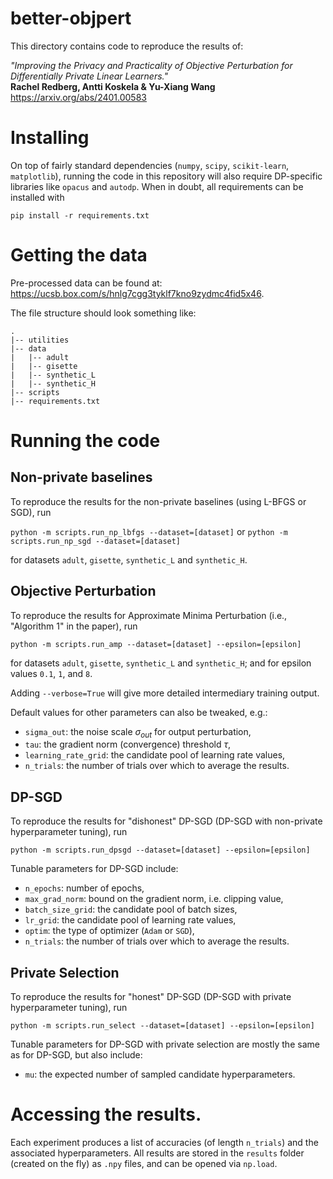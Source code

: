 # better-objpert
This directory contains code to reproduce the results of:

*"Improving the Privacy and Practicality of Objective Perturbation for Differentially Private Linear Learners."*\
**Rachel Redberg, Antti Koskela & Yu-Xiang Wang**\
https://arxiv.org/abs/2401.00583

# Installing
On top of fairly standard dependencies (`numpy`, `scipy`, `scikit-learn`, `matplotlib`), running the code in this repository will also require DP-specific libraries like `opacus` and `autodp`. When in doubt, all requirements can be installed with

`pip install -r requirements.txt`

# Getting the data

Pre-processed data can be found at: https://ucsb.box.com/s/hnlg7cgg3tyklf7kno9zydmc4fid5x46.

The file structure should look something like:

```
.
|-- utilities
|-- data
|   |-- adult
|   |-- gisette
|   |-- synthetic_L
|   |-- synthetic_H
|-- scripts
|-- requirements.txt
```


# Running the code

## Non-private baselines

To reproduce the results for the non-private baselines (using L-BFGS or SGD), run

`python -m scripts.run_np_lbfgs --dataset=[dataset]`   or `python -m scripts.run_np_sgd --dataset=[dataset]`

for datasets `adult`, `gisette`, `synthetic_L` and `synthetic_H`.

## Objective Perturbation

To reproduce the results for Approximate Minima Perturbation (i.e., "Algorithm 1" in the paper), run

`python -m scripts.run_amp --dataset=[dataset] --epsilon=[epsilon]`

for datasets `adult`, `gisette`, `synthetic_L` and `synthetic_H`; and for epsilon values `0.1`, `1`, and `8`.

Adding `--verbose=True` will give more detailed intermediary training output.

Default values for other parameters can also be tweaked, e.g.:

* `sigma_out`: the noise scale $\sigma_{out}$ for output perturbation,
* `tau`: the gradient norm (convergence) threshold $\tau$,
* `learning_rate_grid`: the candidate pool of learning rate values,
* `n_trials`: the number of trials over which to average the results.

## DP-SGD

To reproduce the results for "dishonest" DP-SGD (DP-SGD with non-private hyperparameter tuning), run

`python -m scripts.run_dpsgd --dataset=[dataset] --epsilon=[epsilon]`

Tunable parameters for DP-SGD include:

* `n_epochs`: number of epochs,
* `max_grad_norm`: bound on the gradient norm, i.e. clipping value,
* `batch_size_grid`: the candidate pool of batch sizes,
* `lr_grid`: the candidate pool of learning rate values,
* `optim`: the type of optimizer (`Adam` or `SGD`),
* `n_trials`: the number of trials over which to average the results.

## Private Selection


To reproduce the results for "honest" DP-SGD (DP-SGD with private hyperparameter tuning), run

`python -m scripts.run_select --dataset=[dataset] --epsilon=[epsilon]`

Tunable parameters for DP-SGD with private selection are mostly the same as for DP-SGD, but also include:

* `mu`: the expected number of sampled candidate hyperparameters.

# Accessing the results.

Each experiment produces a list of accuracies (of length `n_trials`) and the associated hyperparameters. All results are stored in the `results` folder (created on the fly) as `.npy` files, and can be opened via `np.load`.
